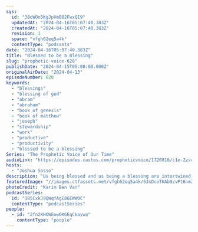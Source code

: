 ```yaml
---
sys:
  id: "38oWOn5KgJpVmB82FwxQI9"
  updatedAt: "2024-04-16T05:07:40.383Z"
  createdAt: "2024-04-16T05:07:40.383Z"
  revision: 1
  space: "vfgh62eq5a4k"
  contentType: "podcasts"
date: "2024-04-16T05:07:40.383Z"
title: "Blessed to be a Blessing"
slug: "prophetic-voice-628"
publishDate: "2024-04-15T05:00:00.000Z"
originalAirDate: "2024-04-13"
episodeNumber: 628
keywords:
  - "blessings"
  - "blessing of god"
  - "abram"
  - "abraham"
  - "book of genesis"
  - "book of matthew"
  - "joseph"
  - "stewardship"
  - "work"
  - "productive"
  - "productivity"
  - "blessed to be a blessing"
Series: "The Prophetic Voice of Our Time"
audioLink: "https://episodes.castos.com/propheticvoice/1720816/c1e-2zva81vxna5zmz4-mq84m7qqckzn-sttson.mp3?_gl=1*xl0ule*_gcl_au*MTc3ODk1Mzc0Mi4xNzEwNzc3NjI3"
hosts:
  - "Joshua Sosso"
description: "Us being blessed and us being a blessing are intertwined, they cannot be separate. We are supposed to be the light and the solution. Because of this, we cannot be idle, we cannot be unproductive. God gave Adam a job to do since the very beginning. We need to be willing to put in the work. We must till the soil where we are. Let us look outwards to more than just ourselves."
featuredImage: "//images.ctfassets.net/vfgh62eq5a4k/5JnDcoTKAb9zvPt6nmZYSN/764d5d0e83dffd2dd0a1f00b8757da8e/karim-ben-van-mKk2nnZ1EQk-unsplash__1_.jpg"
photoCredit: "Karim Ben Van"
podcastSeries:
  id: "185CxkJ9QWqYAgE86EWWOC"
  contentType: "podcastSeries"
people:
  - id: "2fn2KHOWEow0K6EqCkaywa"
    contentType: "people"
---
```

